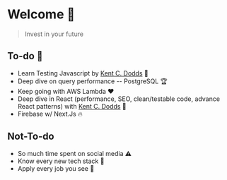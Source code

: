 # Welcome :wave:

> Invest in your future

## To-do :dart:

- Learn Testing Javascript by [Kent C. Dodds](https://testingjavascript.com/) :construction:
- Deep dive on query performance -- PostgreSQL :trophy:
- Keep going with AWS Lambda :hearts:
- Deep dive in React (performance, SEO, clean/testable code, advance React patterns) with [Kent C. Dodds](https://epicreact.dev/) :key:
- Firebase w/ Next.Js :fire:

## Not-To-do

- So much time spent on social media :warning:
- Know every new tech stack :triangular_flag_on_post:
- Apply every job you see :vertical_traffic_light:
